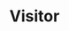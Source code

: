 ---
layout: default
title: Visitor
modified:
categories: behavioral
excerpt:
tags: []
image:
  feature:
  teaser: nav/400x250.png
  thumb:
---